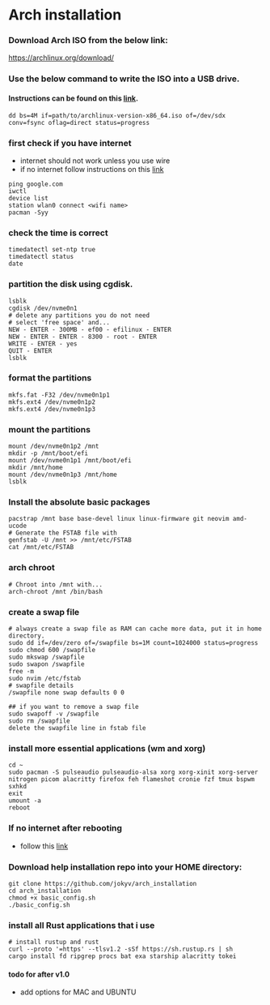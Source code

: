 # Arch installation

### Download Arch ISO from the below link:
https://archlinux.org/download/

### Use the below command to write the ISO into a USB drive.
#### Instructions can be found on this [link](https://wiki.archlinux.org/title/USB_flash_installation_medium).

```
dd bs=4M if=path/to/archlinux-version-x86_64.iso of=/dev/sdx conv=fsync oflag=direct status=progress
````

### first check if you have internet
- internet should not work unless you use wire 
- if no internet follow instructions on this [link](https://wiki.archlinux.org/index.php/Iwd#iwctl)
```
ping google.com
iwctl
device list
station wlan0 connect <wifi name>
pacman -Syy
```

### check the time is correct
```
timedatectl set-ntp true
timedatectl status
date
```

### partition the disk using cgdisk.
```
lsblk
cgdisk /dev/nvme0n1
# delete any partitions you do not need
# select 'free space' and...
NEW - ENTER - 300MB - ef00 - efilinux - ENTER
NEW - ENTER - ENTER - 8300 - root - ENTER
WRITE - ENTER - yes
QUIT - ENTER
lsblk
```

### format the partitions
```
mkfs.fat -F32 /dev/nvme0n1p1
mkfs.ext4 /dev/nvme0n1p2
mkfs.ext4 /dev/nvme0n1p3
```

### mount the partitions
```
mount /dev/nvme0n1p2 /mnt
mkdir -p /mnt/boot/efi
mount /dev/nvme0n1p1 /mnt/boot/efi
mkdir /mnt/home
mount /dev/nvme0n1p3 /mnt/home
lsblk
```

### Install the absolute basic packages
```
pacstrap /mnt base base-devel linux linux-firmware git neovim amd-ucode
# Generate the FSTAB file with 
genfstab -U /mnt >> /mnt/etc/FSTAB
cat /mnt/etc/FSTAB
```

### arch chroot
```
# Chroot into /mnt with...
arch-chroot /mnt /bin/bash
```

### create a swap file
```
# always create a swap file as RAM can cache more data, put it in home directory.
sudo dd if=/dev/zero of=/swapfile bs=1M count=1024000 status=progress
sudo chmod 600 /swapfile
sudo mkswap /swapfile
sudo swapon /swapfile
free -m
sudo nvim /etc/fstab
# swapfile details
/swapfile none swap defaults 0 0

## if you want to remove a swap file
sudo swapoff -v /swapfile
sudo rm /swapfile
delete the swapfile line in fstab file
```

### install more essential applications (wm and xorg)
```
cd ~
sudo pacman -S pulseaudio pulseaudio-alsa xorg xorg-xinit xorg-server nitrogen picom alacritty firefox feh flameshot cronie fzf tmux bspwm sxhkd
exit
umount -a
reboot
```

### If no internet after rebooting
- follow this [link](https://wiki.archlinux.org/index.php/NetworkManager)

### Download help installation repo into your HOME directory:
```
git clone https://github.com/jokyv/arch_installation
cd arch_installation
chmod +x basic_config.sh
./basic_config.sh
```

### install all Rust applications that i use
```
# install rustup and rust
curl --proto '=https' --tlsv1.2 -sSf https://sh.rustup.rs | sh
cargo install fd ripgrep procs bat exa starship alacritty tokei
```

#### todo for after v1.0
- add options for MAC and UBUNTU 
